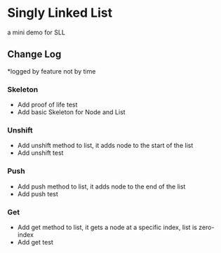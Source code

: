 # Singly Linked List

a mini demo for SLL

## Change Log

*logged by feature not by time

### Skeleton

- Add proof of life test
- Add basic Skeleton for Node and List

### Unshift

- Add unshift method to list, it adds node to the start of the list
- Add unshift test

### Push

- Add push method to list, it adds node to the end of the list
- Add push test

### Get

- Add get method to list, it gets a node at a specific index, list is zero-index
- Add get test

